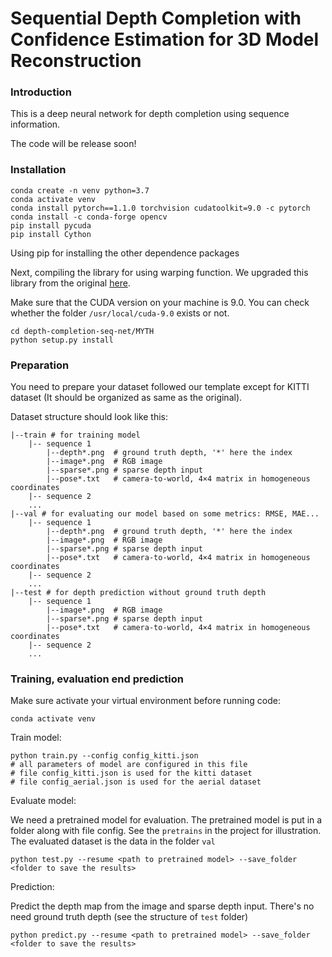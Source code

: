 # Sequential Depth Completion with Confidence Estimation for 3D Model Reconstruction
### Introduction 
This is a deep neural network for depth completion using sequence information. 

The code will be release soon!

### Installation

    conda create -n venv python=3.7
    conda activate venv
    conda install pytorch==1.1.0 torchvision cudatoolkit=9.0 -c pytorch
    conda install -c conda-forge opencv
    pip install pycuda
    pip install Cython

Using pip for installing the other dependence packages

Next, compiling the library for using warping function. We upgraded this library from the original [here](https://github.com/simon-donne/defusr).

Make sure that the CUDA version on your machine is 9.0. You can check whether the folder `/usr/local/cuda-9.0` exists or not.

    cd depth-completion-seq-net/MYTH
    python setup.py install
    
### Preparation
You need to prepare your dataset followed our template except for KITTI dataset (It should be organized as same as the original).

Dataset structure should look like this:

```
|--train # for training model
    |-- sequence 1
        |--depth*.png  # ground truth depth, '*' here the index 
        |--image*.png  # RGB image
        |--sparse*.png # sparse depth input
        |--pose*.txt   # camera-to-world, 4×4 matrix in homogeneous coordinates
    |-- sequence 2
    ...
|--val # for evaluating our model based on some metrics: RMSE, MAE...
    |-- sequence 1
        |--depth*.png  # ground truth depth, '*' here the index 
        |--image*.png  # RGB image
        |--sparse*.png # sparse depth input
        |--pose*.txt   # camera-to-world, 4×4 matrix in homogeneous coordinates
    |-- sequence 2
    ...
|--test # for depth prediction without ground truth depth
    |-- sequence 1
        |--image*.png  # RGB image
        |--sparse*.png # sparse depth input
        |--pose*.txt   # camera-to-world, 4×4 matrix in homogeneous coordinates
    |-- sequence 2
    ...
```
    
### Training, evaluation end prediction
Make sure activate your virtual environment before running code:

    conda activate venv
    
Train model:

    python train.py --config config_kitti.json
    # all parameters of model are configured in this file
    # file config_kitti.json is used for the kitti dataset
    # file config_aerial.json is used for the aerial dataset

Evaluate model:

We need a pretrained model for evaluation. The pretrained model is put in a folder along with file config. 
See the `pretrains` in the project for illustration. The evaluated dataset is the data in the folder `val`

    python test.py --resume <path to pretrained model> --save_folder <folder to save the results>
    
Prediction:

Predict the depth map from the image and sparse depth input. There's no need ground truth depth (see the structure of `test` folder)

    python predict.py --resume <path to pretrained model> --save_folder <folder to save the results>
